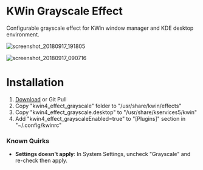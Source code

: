 # KWin Grayscale Effect

Configurable grayscale effect for KWin window manager and KDE desktop environment.

![screenshot_20180917_191805](https://user-images.githubusercontent.com/6532000/50812558-3a565e80-1324-11e9-9006-19422928b3fb.png)

![screenshot_20180917_090716](https://user-images.githubusercontent.com/6532000/50812559-3cb8b880-1324-11e9-8b06-0bd04ae763bd.png)

# Installation

1. [Download](https://github.com/murat-cileli/kwin-grayscale-effect/archive/master.zip) or Git Pull
2. Copy "kwin4_effect_grayscale" folder to "/usr/share/kwin/effects"
3. Copy "kwin4_effect_grayscale.desktop" to "/usr/share/kservices5/kwin"
4. Add "kwin4_effect_grayscaleEnabled=true" to "[Plugins]" section in "~/.config/kwinrc"


### Known Quirks

- **Settings doesn't apply**: In System Settings, uncheck "Grayscale" and re-check then apply.
